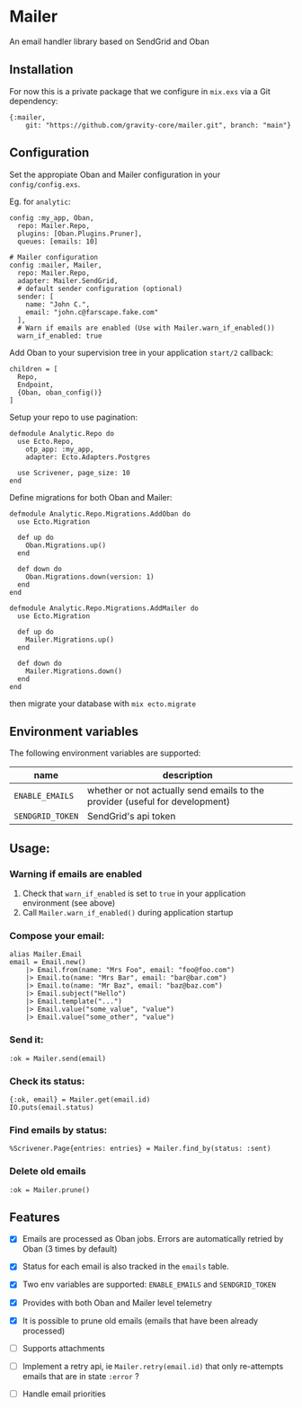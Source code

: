 # Mailer

An email handler library based on SendGrid and Oban

## Installation

For now this is a private package that we configure in `mix.exs` via
a Git dependency:

```
{:mailer,
    git: "https://github.com/gravity-core/mailer.git", branch: "main"}
```

## Configuration

Set the appropiate Oban and Mailer configuration in your `config/config.exs`.

Eg. for `analytic`: 

```
config :my_app, Oban,
  repo: Mailer.Repo,    
  plugins: [Oban.Plugins.Pruner],    
  queues: [emails: 10]    
     
# Mailer configuration    
config :mailer, Mailer, 
  repo: Mailer.Repo,
  adapter: Mailer.SendGrid,
  # default sender configuration (optional)
  sender: [
    name: "John C.",
    email: "john.c@farscape.fake.com"
  ],
  # Warn if emails are enabled (Use with Mailer.warn_if_enabled())
  warn_if_enabled: true
```

Add Oban to your supervision tree in your application `start/2` callback:

```
children = [
  Repo,
  Endpoint,
  {Oban, oban_config()}
]
```

Setup your repo to use pagination:

```
defmodule Analytic.Repo do
  use Ecto.Repo,
    otp_app: :my_app,                        
    adapter: Ecto.Adapters.Postgres
              
  use Scrivener, page_size: 10                                                                                                                                                                                               
end 
```

Define migrations for both Oban and Mailer:

```
defmodule Analytic.Repo.Migrations.AddOban do
  use Ecto.Migration

  def up do
    Oban.Migrations.up()
  end

  def down do
    Oban.Migrations.down(version: 1)
  end
end

defmodule Analytic.Repo.Migrations.AddMailer do
  use Ecto.Migration

  def up do
    Mailer.Migrations.up()
  end

  def down do
    Mailer.Migrations.down()
  end
end
```

then migrate your database with `mix ecto.migrate`


## Environment variables

The following environment variables are supported:

| name | description
| --- | --- |
| `ENABLE_EMAILS` | whether or not actually send emails to the provider (useful for development) |
| `SENDGRID_TOKEN` | SendGrid's api token


## Usage:

### Warning if emails are enabled

1. Check that `warn_if_enabled` is set to `true` in your application environment (see above)
2. Call `Mailer.warn_if_enabled()` during application startup

### Compose your email:
 
 ```
alias Mailer.Email
email = Email.new()
     |> Email.from(name: "Mrs Foo", email: "foo@foo.com") 
     |> Email.to(name: "Mrs Bar", email: "bar@bar.com")
     |> Email.to(name: "Mr Baz", email: "baz@baz.com")
     |> Email.subject("Hello")
     |> Email.template("...")
     |> Email.value("some_value", "value")
     |> Email.value("some_other", "value")
```

### Send it:

```
:ok = Mailer.send(email) 
```

### Check its status:

```
{:ok, email} = Mailer.get(email.id)
IO.puts(email.status)
```

### Find emails by status:    
    
```    
%Scrivener.Page{entries: entries} = Mailer.find_by(status: :sent)    
``` 

### Delete old emails    
    
```    
:ok = Mailer.prune()    
```

## Features

- [x] Emails are processed as Oban jobs. Errors are automatically retried by Oban (3 times by default)
- [x] Status for each email is also tracked in the `emails` table.
- [x] Two env variables are supported: `ENABLE_EMAILS` and `SENDGRID_TOKEN`
- [x] Provides with both Oban and Mailer level telemetry
- [x] It is possible to prune old emails (emails that have been already processed) 
- [ ] Supports attachments
- [ ] Implement a retry api, ie `Mailer.retry(email.id)` that only re-attempts emails that are in state `:error` ?
- [ ] Handle email priorities

